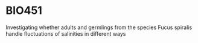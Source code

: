 # BIO451
Investigating whether adults and germlings from the species Fucus spiralis handle fluctuations of salinities in different ways
